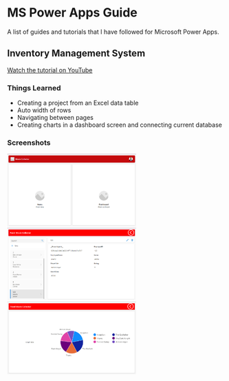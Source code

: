 # MS Power Apps Guide

A list of guides and tutorials that I have followed for Microsoft Power Apps.

## Inventory Management System

[Watch the tutorial on YouTube](https://www.youtube.com/watch?v=-En6Q3i08Wc&t=2s)

### Things Learned
- Creating a project from an Excel data table
- Auto width of rows
- Navigating between pages
- Creating charts in a dashboard screen and connecting current database

### Screenshots
<img src="Inventory%20Management%20System/Images/1.png" alt="i1" width="300">
<img src="Inventory%20Management%20System/Images/2.png" alt="i2" width="300">
<img src="Inventory%20Management%20System/Images/3.png" alt="i3" width="300">
